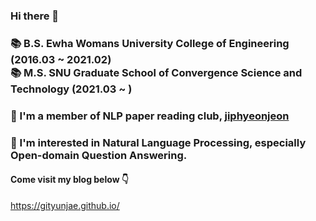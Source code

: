 ### Hi there 👋
### 📚 B.S. Ewha Womans University College of Engineering (2016.03 ~ 2021.02)<br>📚 M.S. SNU Graduate School of Convergence Science and Technology (2021.03 ~ )

### 🌱 I'm a member of NLP paper reading club, [jiphyeonjeon](https://github.com/jiphyeonjeon/nlp-review) 

### 🥕 I'm interested in Natural Language Processing, especially Open-domain Question Answering.

#### Come visit my blog below 👇
<a href="https://gityunjae.github.io/">https://gityunjae.github.io/</a>

<!--
**gityunjae/gityunjae** is a ✨ _special_ ✨ repository because its `README.md` (this file) appears on your GitHub profile.

Here are some ideas to get you started:

- 🔭 I’m currently working on ...
- 🌱 I’m currently learning ...
- 👯 I’m looking to collaborate on ...
- 🤔 I’m looking for help with ...
- 💬 Ask me about ...
- 📫 How to reach me: ...
- 😄 Pronouns: ...
- ⚡ Fun fact: ...
-->
